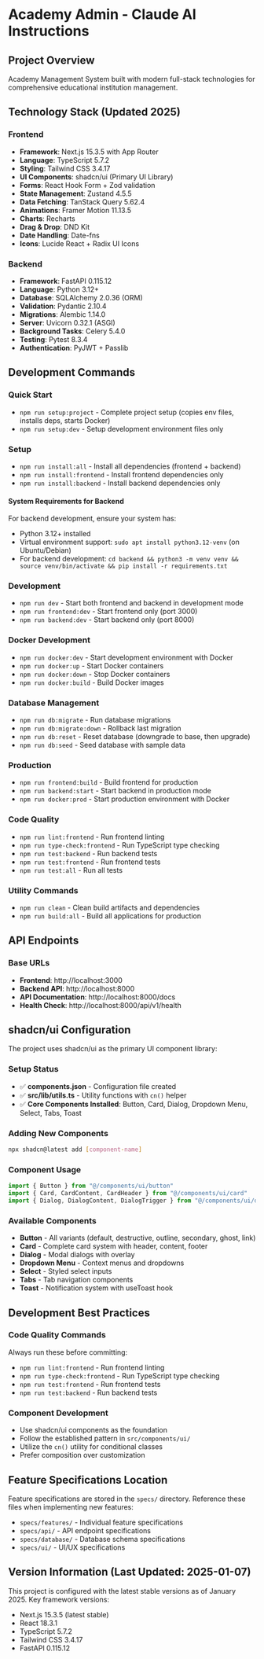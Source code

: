 # Academy Admin - Claude AI Instructions

## Project Overview
Academy Management System built with modern full-stack technologies for comprehensive educational institution management.

## Technology Stack (Updated 2025)

### Frontend
- **Framework**: Next.js 15.3.5 with App Router
- **Language**: TypeScript 5.7.2
- **Styling**: Tailwind CSS 3.4.17
- **UI Components**: shadcn/ui (Primary UI Library)
- **Forms**: React Hook Form + Zod validation
- **State Management**: Zustand 4.5.5
- **Data Fetching**: TanStack Query 5.62.4
- **Animations**: Framer Motion 11.13.5
- **Charts**: Recharts
- **Drag & Drop**: DND Kit
- **Date Handling**: Date-fns
- **Icons**: Lucide React + Radix UI Icons

### Backend
- **Framework**: FastAPI 0.115.12
- **Language**: Python 3.12+
- **Database**: SQLAlchemy 2.0.36 (ORM)
- **Validation**: Pydantic 2.10.4
- **Migrations**: Alembic 1.14.0
- **Server**: Uvicorn 0.32.1 (ASGI)
- **Background Tasks**: Celery 5.4.0
- **Testing**: Pytest 8.3.4
- **Authentication**: PyJWT + Passlib

## Development Commands

### Quick Start
- `npm run setup:project` - Complete project setup (copies env files, installs deps, starts Docker)
- `npm run setup:dev` - Setup development environment files only

### Setup
- `npm run install:all` - Install all dependencies (frontend + backend)
- `npm run install:frontend` - Install frontend dependencies only
- `npm run install:backend` - Install backend dependencies only

#### System Requirements for Backend
For backend development, ensure your system has:
- Python 3.12+ installed
- Virtual environment support: `sudo apt install python3.12-venv` (on Ubuntu/Debian)
- For backend development: `cd backend && python3 -m venv venv && source venv/bin/activate && pip install -r requirements.txt`

### Development
- `npm run dev` - Start both frontend and backend in development mode
- `npm run frontend:dev` - Start frontend only (port 3000)
- `npm run backend:dev` - Start backend only (port 8000)

### Docker Development
- `npm run docker:dev` - Start development environment with Docker
- `npm run docker:up` - Start Docker containers
- `npm run docker:down` - Stop Docker containers
- `npm run docker:build` - Build Docker images

### Database Management
- `npm run db:migrate` - Run database migrations
- `npm run db:migrate:down` - Rollback last migration
- `npm run db:reset` - Reset database (downgrade to base, then upgrade)
- `npm run db:seed` - Seed database with sample data

### Production
- `npm run frontend:build` - Build frontend for production
- `npm run backend:start` - Start backend in production mode
- `npm run docker:prod` - Start production environment with Docker

### Code Quality
- `npm run lint:frontend` - Run frontend linting
- `npm run type-check:frontend` - Run TypeScript type checking
- `npm run test:backend` - Run backend tests
- `npm run test:frontend` - Run frontend tests
- `npm run test:all` - Run all tests

### Utility Commands
- `npm run clean` - Clean build artifacts and dependencies
- `npm run build:all` - Build all applications for production

## API Endpoints

### Base URLs
- **Frontend**: http://localhost:3000
- **Backend API**: http://localhost:8000
- **API Documentation**: http://localhost:8000/docs
- **Health Check**: http://localhost:8000/api/v1/health

## shadcn/ui Configuration
The project uses shadcn/ui as the primary UI component library:

### Setup Status
- ✅ **components.json** - Configuration file created
- ✅ **src/lib/utils.ts** - Utility functions with `cn()` helper
- ✅ **Core Components Installed**: Button, Card, Dialog, Dropdown Menu, Select, Tabs, Toast

### Adding New Components
```bash
npx shadcn@latest add [component-name]
```

### Component Usage
```typescript
import { Button } from "@/components/ui/button"
import { Card, CardContent, CardHeader } from "@/components/ui/card"
import { Dialog, DialogContent, DialogTrigger } from "@/components/ui/dialog"
```

### Available Components
- **Button** - All variants (default, destructive, outline, secondary, ghost, link)
- **Card** - Complete card system with header, content, footer
- **Dialog** - Modal dialogs with overlay
- **Dropdown Menu** - Context menus and dropdowns  
- **Select** - Styled select inputs
- **Tabs** - Tab navigation components
- **Toast** - Notification system with useToast hook

## Development Best Practices

### Code Quality Commands
Always run these before committing:
- `npm run lint:frontend` - Run frontend linting
- `npm run type-check:frontend` - Run TypeScript type checking
- `npm run test:frontend` - Run frontend tests
- `npm run test:backend` - Run backend tests

### Component Development
- Use shadcn/ui components as the foundation
- Follow the established pattern in `src/components/ui/`
- Utilize the `cn()` utility for conditional classes
- Prefer composition over customization

## Feature Specifications Location
Feature specifications are stored in the `specs/` directory. Reference these files when implementing new features:

- `specs/features/` - Individual feature specifications
- `specs/api/` - API endpoint specifications
- `specs/database/` - Database schema specifications
- `specs/ui/` - UI/UX specifications

## Version Information (Last Updated: 2025-01-07)
This project is configured with the latest stable versions as of January 2025. Key framework versions:
- Next.js 15.3.5 (latest stable)
- React 18.3.1 
- TypeScript 5.7.2
- Tailwind CSS 3.4.17
- FastAPI 0.115.12